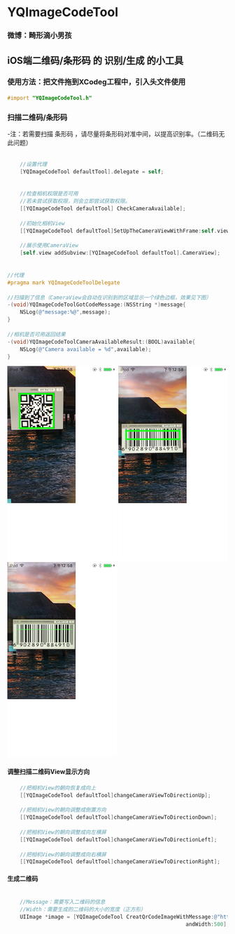 # YQImageCodeTool
### 微博：畸形滴小男孩

## iOS端二维码/条形码 的 识别/生成 的小工具


### 使用方法：把文件拖到XCodeg工程中，引入头文件使用
```Objective-C
#import "YQImageCodeTool.h"
```
### 扫描二维码/条形码
-注：若需要扫描 条形码 ，请尽量将条形码对准中间，以提高识别率。（二维码无此问题）
```Objective-C
	
	//设置代理
    [YQImageCodeTool defaultTool].delegate = self;


	//检查相机权限是否可用
    //若未尝试获取权限，则会立即尝试获取权限。
    [[YQImageCodeTool defaultTool] CheckCameraAvailable];

    //初始化相机View
    [[YQImageCodeTool defaultTool]SetUpTheCameraViewWithFrame:self.view.bounds];
    
    //展示使用CameraView
    [self.view addSubview:[YQImageCodeTool defaultTool].CameraView];


//代理
#pragma mark YQImageCodeToolDelegate

//扫描到了信息（CameraView会自动在识别到的区域显示一个绿色边框，效果见下图）
-(void)YQImageCodeToolGotCodeMessage:(NSString *)message{
    NSLog(@"message:%@",message);
}

//相机是否可用返回结果
-(void)YQImageCodeToolCameraAvailableResult:(BOOL)available{
    NSLog(@"Camera available = %d",available);
}
```
![image](https://github.com/976431yang/YQImageCodeTool/blob/master/DEMO/screenshot/screenShot1.PNG)
![image](https://github.com/976431yang/YQImageCodeTool/blob/master/DEMO/screenshot/screenShot2.PNG)
![image](https://github.com/976431yang/YQImageCodeTool/blob/master/DEMO/screenshot/screenShot3.PNG)


#### 调整扫描二维码View显示方向
```Objective-C
    //把相机View的朝向恢复成向上
    [[YQImageCodeTool defaultTool]changeCameraViewToDirectionUp];

    //把相机View的朝向调整成倒置方向
    [[YQImageCodeTool defaultTool]changeCameraViewToDirectionDown];

    //把相机View的朝向调整成向左横屏
    [[YQImageCodeTool defaultTool]changeCameraViewToDirectionLeft];

    //把相机View的朝向调整成向右横屏
    [[YQImageCodeTool defaultTool]changeCameraViewToDirectionRight];

```

#### 生成二维码
```Objective-C
	
	//Message：需要写入二维码的信息
	//Width：需要生成的二维码的大小的宽度（正方形）
	UIImage *image = [YQImageCodeTool CreatQrCodeImageWithMessage:@"http://www.baidu.com"
                                                         andWidth:500];

```


